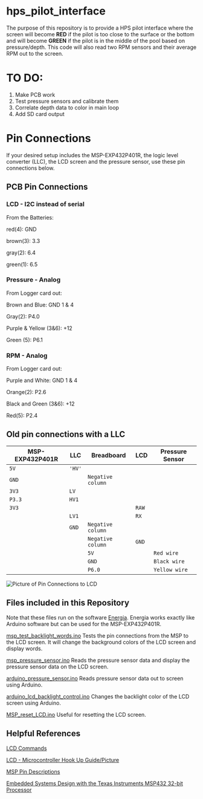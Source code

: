 # hps_pilot_interface
The purpose of this repository is to provide a HPS pilot interface where the screen will become **RED** if the pilot is too close to the surface or the bottom and will become **GREEN** if the pilot is in the middle of the pool based on pressure/depth. This code will also read two RPM sensors and their average RPM out to the screen.

# TO DO:
 1. Make PCB work
 2. Test pressure sensors and calibrate them
 3. Correlate depth data to color in main loop
 4. Add SD card output

# Pin Connections
If your desired setup includes the MSP-EXP432P401R, the logic level converter (LLC), the LCD screen and the pressure sensor, use these pin connections below.

## PCB Pin Connections 
### LCD - I2C instead of serial

From the Batteries:

red(4): GND

brown(3):  3.3

gray(2): 6.4

green(1): 6.5

### Pressure - Analog

From Logger card out:

Brown and Blue: GND  1 & 4

Gray(2): P4.0

Purple & Yellow (3&6): +12

Green (5): P6.1

### RPM - Analog

From Logger card out:

Purple and White: GND  1 & 4

Orange(2): P2.6

Black and Green (3&6): +12

Red(5): P2.4

## Old pin connections with a LLC
|MSP-EXP432P401R |LLC  | Breadboard | LCD | Pressure Sensor |
|----------------|--------------|------------|-------------------| ---|
|`5V` |`'HV'`                      		
|`GND` | | `Negative column`
|`3V3` |`LV`
|`P3.3`	|`HV1`	
|`3V3`	|||`RAW`	
||`LV1`||`RX` 						
||`GND`|`Negative column`
|||	`Negative column`|`GND`		
|||`5V`||`Red wire`			
|||`GND`||`Black wire`
|||`P6.0`||`Yellow wire`

![Picture of Pin Connections to LCD](https://cdn.sparkfun.com/assets/learn_tutorials/7/8/9/logiclevelhighlight2.jpg)


## Files included in this Repository
Note that these files run on the software [Energia](https://energia.nu/). Energia works exactly like Arduino software but can be used for the MSP-EXP432P401R.

[msp_test_backlight_words.ino](https://github.com/Syennagraham/hps_pilot_interface/commit/86cd7066902e8e80faa30a492e6f9e214f2fb6d8 "Create msp_test_backlight_words.ino")
Tests the pin connections from the MSP to the LCD screen. It will change the background colors of the LCD screen and display words. 

[msp_pressure_sensor.ino](https://github.com/Syennagraham/hps_pilot_interface/blob/main/msp_pressure_sensor.ino)
Reads the pressure sensor data and display the pressure sensor data on the LCD screen.

[arduino_pressure_sensor.ino](https://github.com/Syennagraham/hps_pilot_interface/blob/main/arduino_pressure_sensor.ino)
Reads pressure sensor data out to screen using Arduino.

[arduino_lcd_backlight_control.ino](https://github.com/Syennagraham/hps_pilot_interface/blob/main/arduino_lcd_backlight_control.ino)
Changes the backlight color of the LCD screen using Arduino.

[MSP_reset_LCD.ino](https://github.com/Syennagraham/hps_pilot_interface/blob/main/MSP_reset_LCD.ino)
Useful for resetting the LCD screen.

## Helpful References
[LCD Commands](https://media.digikey.com/pdf/Data%20Sheets/Sparkfun%20PDFs/AVR_Based_Serial_Enabled_LCDs_HookupGuide_Web.pdf)

[LCD - Microcontroller Hook Up Guide/Picture](https://cdn.sparkfun.com/assets/learn_tutorials/7/8/9/logiclevelhighlight2.jpg)

[MSP Pin Descriptions](https://energia.nu/pinmaps/img/MSP-EXP432P401R.jpg)

[Embedded Systems Design with the Texas Instruments MSP432 32-bit Processor](https://www.google.com/books/edition/Embedded_Systems_Design_with_the_Texas_I/EVxtDQAAQBAJ?hl=en&gbpv=0)
